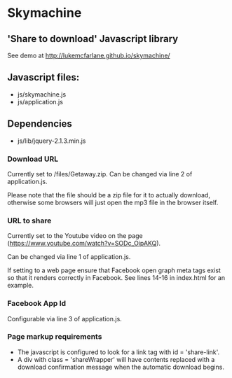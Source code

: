Skymachine
==========

'Share to download' Javascript library
--------------------------------------

See demo at http://lukemcfarlane.github.io/skymachine/

## Javascript files:

* js/skymachine.js
* js/application.js

## Dependencies

* js/lib/jquery-2.1.3.min.js

### Download URL

Currently set to /files/Getaway.zip. Can be changed via line 2 of application.js.

Please note that the file should be a zip file for it to actually download,
otherwise some browsers will just open the mp3 file in the browser itself.

### URL to share

Currently set to the Youtube video on the page (https://www.youtube.com/watch?v=SODc_OipAKQ).

Can be changed via line 1 of application.js.

If setting to a web page ensure that Facebook open graph meta tags exist so that it renders correctly in Facebook. See lines 14-16 in index.html for an example.

### Facebook App Id

Configurable via line 3 of application.js.

### Page markup requirements

* The javascript is configured to look for a link tag with id = 'share-link'. 
* A div with class = 'shareWrapper' will have contents replaced with a download confirmation message when the automatic download begins.





